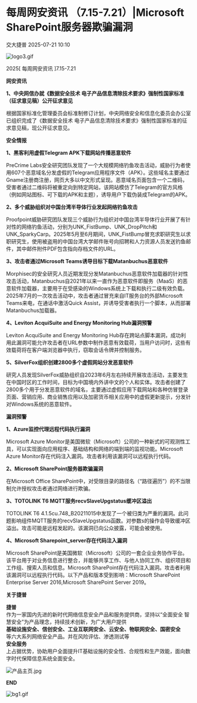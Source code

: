 #  每周网安资讯 （7.15-7.21）|Microsoft SharePoint服务器欺骗漏洞  
 交大捷普   2025-07-21 10:10  
  
![logo3.gif](https://mmbiz.qpic.cn/mmbiz_gif/nBiaXozVxJVHFZQXDtXwWZiaDia24X79U7uwYUVX3RuibC3MEfkIvaoocFULYmlAmcNaoOdpH5mKCejEVKZcUjwaZA/640?from=appmsg "")  
  
2025[ 每周网安资讯 ]7.15-7.21  
  
  
**网安资讯**  
  
  
**1、中央网信办就《数据安全技术 电子产品信息清除技术要求》强制性国家标准（征求意见稿）公开征求意见**  
  
  
根据国家标准化管理委员会标准制修订计划，中央网络安全和信息化委员会办公室已组织完成了《数据安全技术 电子产品信息清除技术要求》强制性国家标准的征求意见稿，现公开征求意见。  
  
  
**安全情报**  
  
  
**1、黑客利用虚假Telegram APK下载网站传播恶意软件**  
  
  
PreCrime Labs安全研究团队发现了一个大规模网络钓鱼攻击活动，威胁行为者使用607个恶意域名分发虚假的Telegram应用程序文件（APK）。这些域名主要通过Gname注册商注册，网页大多以中文形式呈现。恶意域名页面包含一个二维码，受害者通过二维码将被重定向到特定网站，该网站模仿了Telegram的官方风格（例如网站图标、可下载的APK和主题），诱导用户下载伪装成Telegram的APK。  
  
  
  
**2、多个威胁组织对中国台湾半导体行业发起网络钓鱼攻击**  
  
  
Proofpoint威胁研究团队发现三个威胁行为组织对中国台湾半导体行业开展了有针对性的网络钓鱼活动，分别为UNK_FistBump、UNK_DropPitch和UNK_SparkyCarp。2025年5月至6月期间，UNK_FistBump冒充求职研究生以求职研究生，使用被盗用的中国台湾大学邮件账号向招聘和人力资源人员发送钓鱼邮件，其中邮件附件PDF包含指向存档文件的URL。  
  
  
  
**3、攻击者通过Microsoft Teams诱导目标下载Matanbuchus恶意软件**  
  
  
Morphisec的安全研究人员近期发现分发Matanbuchus恶意软件加载器的针对性攻击活动，Matanbuchus自2021年以来一直作为恶意软件即服务（MaaS）的恶意软件加载器，主要用于在受感染的Windows系统上下载和执行二级有效负载。2025年7月的一次攻击活动中，攻击者通过冒充来自IT服务台的外部Microsoft Teams来电，在通话中激活Quick Assist，并诱导受害者执行一个脚本，从而部署Matanbuchus加载器。  
  
  
  
**4、Leviton AcquiSuite and Energy Monitoring Hub漏洞预警**  
  
  
Leviton AcquiSuite and Energy Monitoring Hub存在跨站点脚本漏洞，成功利用此漏洞可能允许攻击者在URL参数中制作恶意有效载荷，当用户访问时，这些有效载荷将在客户端浏览器中执行，窃取会话令牌并控制服务。  
  
  
  
**5、SilverFox组织创建2800多个虚假网站分发恶意软件**  
  
  
研究人员发现SilverFox威胁组织自2023年6月左右持续开展攻击活动，主要发生在中国时区的工作时间，目标为中国境内外讲中文的个人和实体。攻击者创建了2800多个用于分发恶意软件的域名，主要通过虚假应用下载网站和各种仿冒登录页面、营销应用、商业销售应用以及加密货币相关应用中的虚假更新提示，分发针对Windows系统的恶意软件。  
  
  
**漏洞预警**  
  
  
**1、Azure监控代理远程代码执行漏洞**  
  
  
Microsoft Azure Monitor是美国微软（Microsoft）公司的一种新式的可观测性工具，可以实现面向应用程序、基础结构和网络的端到端的监视功能。Microsoft Azure Monitor存在代码注入漏洞。攻击者利用该漏洞可以远程执行代码。  
  
  
  
**2、Microsoft SharePoint服务器欺骗漏洞**  
  
  
在Microsoft Office SharePoint中，对受限目录的路径名（“路径遍历”）的不当限制允许授权攻击者通过网络进行欺骗。  
  
  
  
**3、TOTOLINK T6 MQTT服务recvSlaveUpgstatus缓冲区溢出**  
  
  
TOTOLINK T6 4.1.5cu.748_B20211015中发现了一个被归类为严重的漏洞。此问题影响组件MQTT服务的recvSlaveUpgstatus函数。对参数s的操作会导致缓冲区溢出。攻击可能是远程发起的。该漏洞已向公众披露，可能会被使用。  
  
  
  
**4、Microsoft Sharepoint_server存在代码注入漏洞**  
  
  
Microsoft SharePoint是美国微软（Microsoft）公司的一套企业业务协作平台。该平台用于对业务信息进行整合，并能够共享工作、与他人协同工作、组织项目和工作组、搜索人员和信息。Microsoft SharePoint存在代码注入漏洞。攻击者利用该漏洞可以远程执行代码。以下产品和版本受到影响：Microsoft SharePoint Enterprise Server 2016,Microsoft SharePoint Server 2019。  
  
  
  
  
**关于捷普**  
  
  
**捷普**  
作为一家国内先进的新时代网络信息安全产品和服务提供商，坚持以“全面安全 智慧安全”为产品理念，持续技术创新，为广大用户提供  
**基础设施安全、信创安全、工业互联网安全、云安全、物联网安全、国密安全**  
等六大系列网络安全产品。并在风险评估、渗透测试等  
**安全服务**  
上占据优势，协助用户全面提升IT基础设施的安全性、合规性和生产效能，面向数字时代保障信息系统全面安全。  
  
  
![产品主页.jpg](https://mmbiz.qpic.cn/mmbiz_jpg/nBiaXozVxJVHFZQXDtXwWZiaDia24X79U7ukNLRvrtOrAWcPJNSyzxJLJ4PwoZFsgFVRKTJKPbN36BYuM4rNZbAqw/640?from=appmsg "")  
  
  
  
**END**  
  
  
![bg1.gif](https://mmbiz.qpic.cn/mmbiz_gif/nBiaXozVxJVHFZQXDtXwWZiaDia24X79U7uupncybNY3aJicQSA7ztkC42J4IYcOwksKeNZvuDXLTjBTmk3GtHzgFA/640?from=appmsg "")  
  
  
  
  
